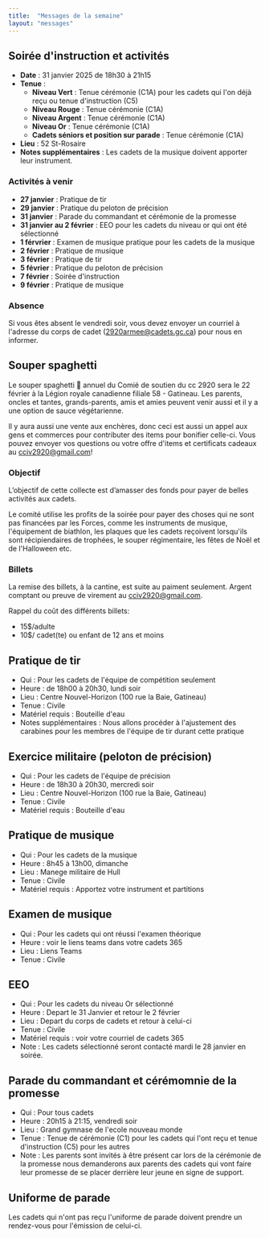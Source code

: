 ```yaml
---
title:  "Messages de la semaine"
layout: "messages"
---
```

 
## Soirée d'instruction et activités

- **Date** : 31 janvier 2025 de 18h30 à 21h15
- **Tenue** :
  - **Niveau Vert** : Tenue  cérémonie (C1A) pour les cadets qui l'on déjà reçu ou tenue d'instruction (C5)
  - **Niveau Rouge** : Tenue  cérémonie (C1A)
  - **Niveau Argent** : Tenue  cérémonie (C1A)
  - **Niveau Or** : Tenue  cérémonie (C1A)
  - **Cadets séniors et position sur parade** : Tenue  cérémonie (C1A)
- **Lieu** : 52 St-Rosaire 
- **Notes supplémentaires** : Les cadets de la musique doivent apporter leur instrument.

### Activités à venir
 
- **27 janvier** : Pratique de tir
- **29 janvier** : Pratique du peloton de précision
- **31 janvier** : Parade du commandant et cérémonie de la promesse
- **31 janvier au 2 février** : EEO pour les cadets du niveau or qui ont été sélectionné
- **1 férvrier** : Examen de musique pratique pour les cadets de la musique
- **2 février** : Pratique de musique
- **3 février** : Pratique de tir
- **5 février** : Pratique du peloton de précision
- **7 février** : Soirée d'instruction
- **9 février** : Pratique de musique


### Absence

Si vous êtes absent le vendredi soir, vous devez envoyer un courriel à l'adresse du corps de cadet (<2920armee@cadets.gc.ca>) pour nous en informer.


## Souper spaghetti

Le souper spaghetti 🍝 annuel du Comié de soutien du cc 2920 sera le 22 février à la Légion royale canadienne filiale 58 - Gatineau. Les parents, oncles et tantes,  grands-parents, amis et amies peuvent venir aussi et il y a une option de sauce végétarienne.

Il y aura aussi une vente aux enchères, donc ceci est aussi un appel aux gens et commerces pour contributer des items pour bonifier celle-ci. Vous pouvez envoyer vos questions ou votre offre d'items et certificats cadeaux au cciv2920@gmail.com!

### Objectif

L’objectif de cette collecte est d’amasser des fonds pour payer de belles activités aux cadets. 

Le comité utilise les profits de la soirée pour payer des choses qui ne sont pas financées par les Forces, comme les instruments de musique, l'équipement de biathlon, les plaques que les cadets reçoivent lorsqu'ils sont récipiendaires de trophées, le souper régimentaire, les fêtes de Noël et de l'Halloween etc.

### Billets

La remise des billets, à la cantine, est suite au paiment seulement. Argent comptant ou preuve de virement au <cciv2920@gmail.com>.

Rappel du coût des différents billets:

- 15$/adulte
- 10$/ cadet(te) ou enfant de 12 ans et moins


## Pratique de tir 

- Qui :  Pour les cadets de l'équipe de compétition seulement
- Heure : de 18h00 à 20h30, lundi soir
- Lieu : Centre Nouvel-Horizon (100 rue la Baie, Gatineau) 
- Tenue : Civile
- Matériel requis : Bouteille d'eau
- Notes supplémentaires : Nous allons procéder à l'ajustement des carabines pour les membres de l'équipe de tir durant cette pratique

## Exercice militaire (peloton de précision)

- Qui :  Pour les cadets de l'équipe de précision
- Heure : de 18h30 à 20h30, mercredi soir
- Lieu : Centre Nouvel-Horizon (100 rue la Baie, Gatineau) 
- Tenue : Civile
- Matériel requis : Bouteille d'eau

## Pratique de musique 

- Qui :  Pour les cadets de la musique
- Heure : 8h45 à 13h00, dimanche
- Lieu : Manege militaire de Hull
- Tenue : Civile 
- Matériel requis : Apportez votre instrument  et partitions

## Examen de musique

- Qui :  Pour les cadets qui ont réussi l'examen théorique
- Heure : voir le liens teams dans votre cadets 365
- Lieu : Liens Teams
- Tenue : Civile 

## EEO

- Qui :  Pour les cadets du niveau Or sélectionné
- Heure : Depart le 31 Janvier et retour le 2 février
- Lieu : Depart du corps de cadets et retour à celui-ci 
- Tenue : Civile
- Matériel requis : voir votre courriel de cadets 365
- Note : Les cadets sélectionné seront contacté mardi le 28 janvier en soirée.

 ## Parade du commandant et cérémomnie de la promesse

 - Qui : Pour tous cadets 
- Heure : 20h15 à 21:15, vendredi soir
- Lieu : Grand gymnase de l'ecole nouveau monde
- Tenue : Tenue de cérémonie (C1) pour les cadets qui l'ont reçu et tenue d'instruction (C5)  pour les autres
- Note : Les parents sont invités à être présent car lors de la cérémonie de la promesse nous demanderons aux parents des cadets qui vont faire leur promesse de se placer derrière leur jeune en signe de support.

## Uniforme de parade

Les cadets qui n'ont pas reçu l'uniforme de parade doivent prendre un rendez-vous pour l'émission de celui-ci. 
